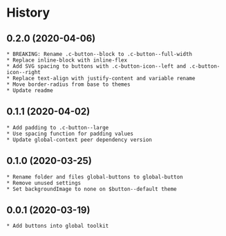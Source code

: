 # History

## 0.2.0 (2020-04-06)
    * BREAKING: Rename .c-button--block to .c-button--full-width
    * Replace inline-block with inline-flex
    * Add SVG spacing to buttons with .c-button-icon--left and .c-button-icon--right
    * Replace text-align with justify-content and variable rename 
    * Move border-radius from base to themes
    * Update readme

## 0.1.1 (2020-04-02)
    * Add padding to .c-button--large
    * Use spacing function for padding values 
    * Update global-context peer dependency version

## 0.1.0 (2020-03-25)
    * Rename folder and files global-buttons to global-button
    * Remove unused settings
    * Set backgroundImage to none on $button--default theme

## 0.0.1 (2020-03-19)
    * Add buttons into global toolkit
